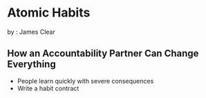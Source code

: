 # Atomic Habits 

by : James Clear

## How an Accountability Partner Can Change Everything

 - People learn quickly with severe consequences
 - Write a habit contract



